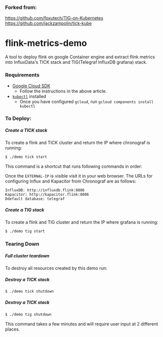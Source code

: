 
### Forked from:
https://github.com/foxutech/TIG-on-Kubernetes
https://github.com/jackzampolin/tick-kube


# flink-metrics-demo

A tool to deploy flink on google Container engine and extract flink metrics 
into InfluxData's TICK stack and TIG(Telegraf InfluxDB grafana) stack.


### Requirements

- [Google Cloud SDK](https://cloud.google.com/sdk/docs/quickstarts)
  * Follow the instructions in the above article.
- [`kubectl`](https://cloud.google.com/sdk/docs/managing-components) installed
  * Once you have configured `gcloud`, run `gcloud components install kubectl`


### To Deploy:

##### Create a TICK stack

To create a flink and TICK cluster and return the IP where chronograf is running:

```bash
$ ./demo tick start
```

This command is a shortcut that runs following commands in order:


Once the `EXTERNAL-IP` is visible visit it in your web browser. The URLs for configuring Influx and Kapacitor from Chronograf are as follows:

```
InfluxDB: http://influxdb.flink:8086
Kapacitor: http://kapacitor.flink:8086
Ddefault database: telegraf
```

##### Create a TIG stack

To create a flink and TIG cluster and return the IP where grafana is running:

```bash
$ ./demo tig start
```


### Tearing Down


##### Full cluster teardown

To destroy all resources created by this demo run:

##### Destroy a TICK stack

```bash
$ ./demo tick shutdown
```
##### Destroy a TICK stack

```bash
$ ./demo tig shutdown
```


This command takes a few minutes and will require user input at 2 different places. 

